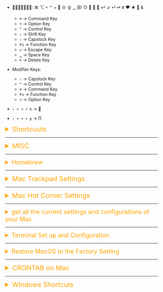 -   𝑺𝒚𝒎𝒃𝒐𝒍𝒔: ⌘ ⌥ + ⌃ + ⤶ ⇧ ⇪ ␣ ⌦ ⎋  ⤶ ⬋ ↩︎ ↲ ↵ ↫ ⭿ ♥ ★ 🎾 &

    -   `⌘` -> Command Key
    -   `⌥` -> Option Key
    -   `^` -> Control Key
    -   `⇧` -> Shift Key
    -   `⇪` -> Capslock Key
    -   `Fn` -> Function Key
    -   `⎋` -> Escape Key
    -   `␣` -> Space Key
    -   `⌦` -> Delete Key

-   Modifier Keys:

    -   `⇪` -> Capslock Key
    -   `^` -> Control Key
    -   `⌘` -> Command Key
    -   `Fn` -> Function Key
    -   `⌥` -> Option Key

-   `⇧ + ⌥ + k` -> 
-   `⇧ + ⌥ + p` -> ∏

<details><summary style="font-size:22px;color:Orange;text-align:left">Shortcuuts</summary>

-   `⇧ + ⌘ + .` -> Make Dotfiles/Dotrepo in finders visible.
-   `⌘ + ␣` -> Make Spotlight Searchbar to apear for searching.
-   `⇧ + ⌘ + ⌦` -> Make Dotfiles/Dotrepo in finders visible.
-   `$ `

</details>

---

<details><summary style="font-size:22px;color:Orange;text-align:left">MISC</summary>

-   [Automatically Backup Files to External Hard Drive on a Mac Using Automator](https://www.youtube.com/watch?v=n17XsI80ndE)

-   `$ diskutil list`
-   `$ gcc --version` -> Install virsion of C-compilar
-   `$ ls /usr/local/Cellar/`
-   `$ ls /Users/am/Library/Caches`
-   -   `$ less /var/log/system.log`
-   `$ less /var/log/system.log`

-   `$ `
-   `$ `
-   `$ man screencapture`
-   `$ screencapture ~/Desktop/screenshot.png` --> Capture the entire screen and save it to the desktop
-   `$ screencapture -T 5 ~/Desktop/screenshot.png` --> Capture the screen after a delay (e.g., 5 seconds) and save it to the desktop
-   `$ screencapture -T 5 ~/Desktop/SShot"$(date +'%Y-%m-%d %H:%M:%S')".png` --> Capture the screen after a delay (e.g., 5 seconds) and save it to the desktop
-   `$ screencapture -R x,y,width,height ~/Desktop/screenshot.png` --> Capture a specific area of the screen and save it to the desktop:

-   **How to set Bash as your default shell on MaOS**

    -   `$ cat /etc/shells.` → List available shells by typing
    -   `$ chsh -s /bin/bash` → update your account to use bash run

-   **Configure Screenshoots App**

    -   `$ defaults read com.apple.screencapture location` -> To check the current location where screenshots are being saved
    -   `$ defaults write com.apple.screencapture location ~/Desktop/screenshots` -> Change Default Screenshot Location
    -   `$ defaults write com.apple.screencapture type jpg` -> Change Screenshot File Format

-   **Usefull Terminal Commands**

    -   `$ sudo scutil --set HostName MOS01;sudo scutil --set LocalHostName MOS01;sudo scutil --set ComputerName MOS01` → Change your Computer namte to 'MOS01'
    -   `$ whoami` → get current active username
    -   `$ id -un` → get current active username
    -   `$ open -a Docker` → Open Docker App
    -   `$ `
    -   `$ `

-   **How to ssh into another mac in the same network**

    -   Enable Remote Login (SSH) On the Target Mac:
        -   Click: "System Preferences" -> "Sharing." -> "Remote Login"

-   **how to share a mac screen to another mac in the same network**

    -   Enable Screen Sharing On the Target Mac:
        -   Click: "System Preferences" -> "Sharing" -> Select: "Screen Sharing" -> Click: "Computer Settings"

</details>

---

<details><summary style="font-size:20px;color:Orange;text-align:left">Homebrew</summary>

Homebrew is a popular package manager for macOS. It simplifies the installation and management of software packages on your Mac. Here are some key terms and concepts related to Homebrew:

-   **Formula**: In Homebrew, a formula is a Ruby script that describes how to install and configure a particular software package. Each formula corresponds to a specific software package that Homebrew can install.
-   **Package**: A package refers to a software application or library that you can install using Homebrew. Homebrew maintains a collection of packages, each represented by a formula.
    -   **Cellar**(`/usr/local/Cellar`): The Cellar is the directory where Homebrew installs software packages and their associated files. By default, the Cellar is located at `/usr/local/Cellar`. This includes packages that are installed using the brew command, as well as some packages that are installed using Homebrew Cask, such as fonts or plugins for command-line tools.
-   **Casks**: Casks are an extension of Homebrew that allow you to install and manage macOS GUI applications and large binaries. This includes applications that you would typically install by dragging into your Applications folder.
    -   **Caskroom**(`/usr/local/Caskroom`): The Caskroom is the directory where Homebrew Cask stores the binary applications that it installs. This includes popular desktop applications like web browsers, text editors, and media players.
-   `Tap`: A tap in Homebrew is a collection of additional formulae and/or other related content maintained separately from the main Homebrew repository. Taps allow users to access formulae that are not included in the core Homebrew repository.
-   `Homebrew Core`: Homebrew Core is the main repository of formulae maintained by the Homebrew project. It contains a wide range of popular software packages that can be installed using Homebrew.
-   `Brewfile`: A Brewfile is a text file that lists the packages you want Homebrew to install on your system. It allows you to define a set of packages and their versions, making it easier to reproduce the same software environment on multiple machines.

##### Brew Commands

-   `$ brew help`
-   `$ brew list` -> List installed packages
-   `$ brew list --cask` -> List installed Cask (GUI Applications)
-   `$ brew search <package_name>`
    -   `$ brew search openjdk`
-   `$ brew install <package_name>`
-   `$ brew uninstall <package_name>`
-   `$ brew install --cask <cask_name>`
-   `$ brew uninstall --cask <cask_name>`
-   `$ brew services list`
-   `$ brew services start <package_name>`
-   `$ brew services stop <package_name>`
-   `$ `
-   `$ `

-   **Example usage**:

    -   `$ brew search TEXT|/REGEX/`
    -   `$ brew info [FORMULA|CASK...]`
    -   `$ brew install FORMULA|CASK...`
    -   `$ brew update`
    -   `$ brew upgrade [FORMULA|CASK...]`
    -   `$ brew uninstall FORMULA|CASK...`
    -   `$ brew list [FORMULA|CASK...]`

-   **Troubleshooting**:

    -   `$ brew config`
    -   `$ brew doctor`
    -   `$ brew install --verbose --debug FORMULA|CASK`

-   **Contributing**:

    -   `$ brew create URL [--no-fetch]`
    -   `$ brew edit [FORMULA|CASK...]`

-   **Further help**:

    -   `$ brew commands`
    -   `$ brew help [COMMAND]`
    -   `$ man brew`

#### How to `search`/`install`/`run`/`use` and `stop` a service through Homebrew

-   `$ brew search postgres`
-   `$ brew install postgresql@14`
-   `$ brew services run/start postgresql`
-   `$ psql postgres`
-   `$ brew services stop/kill postgresql`

</details>

---

<details><summary style="font-size:22px;color:Orange;text-align:left">Mac Trackpad Settings</summary>

```bash
# Increase Trackpad Tracking Speed
defaults write -g com.apple.trackpad.scaling 2.5
# Reset to Default Trackpad Tracking Speed:
defaults delete -g com.apple.trackpad.scaling
# After running the commands, you may need to log out and log back in or restart your Mac for the changes to take effect. Alternatively, you can restart the SystemUIServer process using the following command:
killall SystemUIServer
```

</details>

---

<details><summary style="font-size:22px;color:Orange;text-align:left">Mac Hot Corner Settings</summary>

You can configure the **Hot Corners** feature on macOS using the `defaults` command in the Terminal. Here's how you can do it:

### **Steps to Configure Hot Corners Using `defaults`:**

1. **Understand the General Syntax:**

    - The Hot Corners configuration is stored in the `~/Library/Preferences/com.apple.dock.plist` file.
    - You use the `defaults write` command to modify this file.

2. **Identify Hot Corners:**

    - macOS defines corners with these values:
        - `tl`: Top Left
        - `tr`: Top Right
        - `bl`: Bottom Left
        - `br`: Bottom Right

3. **Actions for Hot Corners:**
   Each corner can be assigned a specific action. Below are some common action codes:

    - `0`: No action
    - `2`: Mission Control
    - `3`: Application Windows
    - `4`: Desktop
    - `5`: Start Screen Saver
    - `6`: Disable Screen Saver
    - `7`: Dashboard (if applicable)
    - `10`: Put Display to Sleep
    - `11`: Launchpad
    - `12`: Notification Center
    - `13`: Lock Screen
    - `14`: Quick Note (macOS Monterey and later)

4. **Command Format:**

    - The general format for configuring a Hot Corner is:
        ```bash
        defaults write com.apple.dock wvous-{corner}-corner -int {action}
        defaults write com.apple.dock wvous-{corner}-modifier -int {modifier}
        ```
    - Replace `{corner}` with `tl`, `tr`, `bl`, or `br` for the desired corner.
    - Replace `{action}` with one of the action codes above.
    - Replace `{modifier}` with a modifier key, such as:
        - `0`: No modifier
        - `1048576`: Shift key
        - `131072`: Control key
        - `262144`: Option key
        - `524288`: Command key

5. **Apply Changes:**
   After setting up the Hot Corners, restart the Dock for changes to take effect:
    ```bash
    killall Dock
    ```

### **Examples:**

#### Example 1: Set the Top Left Corner to Mission Control

```bash
defaults write com.apple.dock wvous-tl-corner -int 2
defaults write com.apple.dock wvous-tl-modifier -int 0
killall Dock
```

#### Example 2: Set the Bottom Right Corner to Lock Screen with No Modifier

```bash
defaults write com.apple.dock wvous-br-corner -int 13
defaults write com.apple.dock wvous-br-modifier -int 0
killall Dock
```

#### Example 3: Set the Bottom Left Corner to Start Screen Saver with the Control Key

```bash
defaults write com.apple.dock wvous-bl-corner -int 5
defaults write com.apple.dock wvous-bl-modifier -int 131072
killall Dock
```

### **Reset Hot Corners:**

If you want to reset all Hot Corners to their default (no action):

```bash
defaults delete com.apple.dock wvous-tl-corner
defaults delete com.apple.dock wvous-tl-modifier
defaults delete com.apple.dock wvous-tr-corner
defaults delete com.apple.dock wvous-tr-modifier
defaults delete com.apple.dock wvous-bl-corner
defaults delete com.apple.dock wvous-bl-modifier
defaults delete com.apple.dock wvous-br-corner
defaults delete com.apple.dock wvous-br-modifier
killall Dock
```

</details>

---

<details><summary style="font-size:20px;color:Orange">get all the current settings and configurations of your Mac</summary>

##### 1. **General System Information**

-   **System Overview**:
    ```bash
    system_profiler SPSoftwareDataType
    ```
-   **Full Hardware and Software Overview**:
    ```bash
    system_profiler
    ```

---

##### 2. **macOS Version and Build**

-   **OS Version**:
    ```bash
    sw_vers
    ```

---

##### 3. **Hardware Information**

-   **CPU Details**:
    ```bash
    sysctl -n machdep.cpu.brand_string
    ```
-   **Memory (RAM) Details**:
    ```bash
    system_profiler SPMemoryDataType
    ```
-   **Storage Information**:
    ```bash
    diskutil list
    ```
    or
    ```bash
    system_profiler SPStorageDataType
    ```
-   **Graphics Card**:
    ```bash
    system_profiler SPDisplaysDataType
    ```

---

##### 4. **Network Configuration**

-   **Active Network Interfaces**:
    ```bash
    ifconfig
    ```
-   **Wi-Fi Details**:
    ```bash
    networksetup -getinfo Wi-Fi
    ```
-   **Public IP Address**:
    ```bash
    curl ifconfig.me
    ```
-   **DNS Configuration**:
    ```bash
    scutil --dns
    ```
-   **Routing Table**:
    ```bash
    netstat -rn
    ```

---

##### 5. **System Preferences**

-   **Defaults Read (For macOS User Preferences)**:
    ```bash
    defaults read
    ```
    _(This outputs all macOS user defaults. It's quite verbose, so pipe it into a file if needed)_:
    ```bash
    defaults read > mac_defaults.txt
    ```
-   **Dock Settings**:
    ```bash
    defaults read com.apple.dock
    ```
-   **Finder Preferences**:
    ```bash
    defaults read com.apple.finder
    ```

---

##### 6. **Power and Battery Settings**

-   **Power Management Settings**:
    ```bash
    pmset -g
    ```
-   **Battery Status**:
    ```bash
    system_profiler SPPowerDataType
    ```

---

##### 7. **Installed Applications**

-   **List Installed Applications**:
    ```bash
    system_profiler SPApplicationsDataType
    ```

---

##### 8. **Security Settings**

-   **Firewall Status**:
    ```bash
    /usr/libexec/ApplicationFirewall/socketfilterfw --getglobalstate
    ```
-   **Gatekeeper Status**:
    ```bash
    spctl --status
    ```

---

##### 9. **Users and Groups**

-   **List All Users**:
    ```bash
    dscl . list /Users
    ```
-   **Current User Details**:
    ```bash
    id
    ```

---

##### 10. **Startup Items**

-   **List Startup Items**:
    ```bash
    system_profiler SPStartupItemDataType
    ```

---

##### 11. **Environment Variables**

-   **Print All Environment Variables**:
    ```bash
    printenv
    ```

---

##### 12. **System Logs and Diagnostics**

-   **View System Logs**:
    ```bash
    log show --info
    ```
-   **Kernel Logs**:
    ```bash
    dmesg
    ```

---

##### Pro Tip: Save All Outputs to a File

To save all outputs for future reference, you can redirect the command output to a file. For example:

```bash
system_profiler > system_report.txt
```

This will create a `system_report.txt` file with all the details. Use similar redirection for any other command you want to document.

Let me know if you need additional help with specific settings or commands!

</details>

---

<details><summary style="font-size:20px;color:Orange"> Terminal Set up and Configuration</summary>

`defaults` is a command line utility for managing macOS preferences. For the Terminal app, the `defaults write com.apple.Terminal` command can be used to configure various options. While there's no exhaustive list available directly in the `man` pages or Apple's official documentation, here are some of the most commonly used settings:

#### Common `defaults write com.apple.Terminal` Settings:

1. **Font Settings**:

    ```bash
    defaults write com.apple.Terminal "Default Window Settings" -string "Pro"
    defaults write com.apple.Terminal "Startup Window Settings" -string "Pro"
    ```

2. **Shell Settings**:

    ```bash
    defaults write com.apple.Terminal Shell -string "/bin/bash"
    ```

3. **Encoding Settings**:

    ```bash
    defaults write com.apple.Terminal StringEncodings -array 4
    ```

4. **Cursor Settings**:

    ```bash
    defaults write com.apple.Terminal CursorType -string "Blinking Block"
    ```

5. **Window Size Settings**:

    ```bash
    defaults write com.apple.Terminal "Window Rows" -int 30
    defaults write com.apple.Terminal "Window Columns" -int 120
    ```

6. **Transparency Settings**:

    ```bash
    defaults write com.apple.Terminal "Window Alpha" -float 0.9
    ```

7. **Secure Keyboard Entry**:

    ```bash
    defaults write com.apple.Terminal SecureKeyboardEntry -bool true
    ```

8. **Line Marks**:

    ```bash
    defaults write com.apple.Terminal ShowLineMarks -bool false
    ```

9. **Keyboard Settings**:

    ```bash
    defaults write com.apple.Terminal "OptionIsMeta" -bool true
    ```

10. **ANSI Colors**:

    ```bash
    defaults write com.apple.Terminal "Ansi 0 Color" -data <data>
    defaults write com.apple.Terminal "Ansi 1 Color" -data <data>
    ```

11. **Shell Exit Action**:

    ```bash
    defaults write com.apple.Terminal ShellExitAction -int 0
    ```

12. **Startup Settings**:
    ```bash
    defaults write com.apple.Terminal "Startup Window Settings" -string "Pro"
    ```

#### How to Discover More Settings:

To find more configurable options, you can inspect the current preferences file for Terminal. This can give you a hint of what can be modified:

```bash
defaults read com.apple.Terminal
```

You can redirect the output to a file to explore it more easily:

```bash
defaults read com.apple.Terminal > terminal_defaults.txt
```

#### Example:

```bash
#!/bin/bash


# Use Pro theme as default
osascript <<EOD
tell application "Terminal"
    set default settings to settings set "Pro"
end tell
EOD

# Enable Secure Keyboard Entry
defaults write com.apple.Terminal SecureKeyboardEntry -bool true

# Disable line marks
defaults write com.apple.Terminal ShowLineMarks -bool false

# Use UTF-8 only
defaults write com.apple.Terminal StringEncodings -array 4

# Set font to Menlo, size 12
PROFILE_NAME="Pro"
FONT_NAME="Menlo-Regular"
FONT_SIZE=12
osascript <<EOD
tell application "Terminal"
    set current settings of tabs of windows to settings set "${PROFILE_NAME}"
    set the font name of current settings of tabs of windows to "${FONT_NAME}"
    set the font size of current settings of tabs of windows to ${FONT_SIZE}
end tell
EOD

# Set Terminal to open with default shell
defaults write com.apple.Terminal ShellExitAction -int 0

# Enable "Use Option as Meta key"
defaults write com.apple.Terminal "Profile" -string "Pro"
PROFILE_UUID=$(defaults read com.apple.Terminal "Window Settings" | grep -A 1 "Pro" | grep -oE '"[^"]+"' | head -n 1 | tr -d '"')
defaults write com.apple.Terminal "Window Settings" -dict-add "Pro" "<dict><key>optionIsMeta</key><true/></dict>"

# Kill Terminal to apply changes
echo "Restarting Terminal to apply changes..."
pkill Terminal

echo "Terminal configuration completed successfully."
```

**Customize Terminal Appearance**:

-   You can use the tput command to change text attributes like color and style. For example, to set the terminal text color to red:

    -   `$ tput setaf 1`

-   To reset the color:

    -   `$ tput sgr0`

**Change Terminal Theme**:

-   You can change the terminal theme using profiles. For example, to set the default theme, use:

    -   `$ defaults write com.apple.Terminal "Default Window Settings" -string "Pro"`

        -   Replace "Pro" with the name of your preferred theme.

**Enable/Disable Terminal Bell**:

-   To disable the terminal bell sound, you can use the set command. For example:

    -   `$ set bell-style none`

        -   Add this to your shell configuration file to make it permanent.

**Customize Tab Title**:

-   You can customize the tab title using escape sequences. For example:

    -   `$ echo -e "\033];Custom Title\007"`

        -   This changes the tab title to "Custom Title."

**Modify Terminal Preferences**:

-   You can use the defaults command to modify Terminal preferences. For example, to enable the "Use option as meta key" option:

    -   `$ defaults write com.apple.Terminal "OptionIsMeta" -bool true`

Remember to restart your terminal or open a new terminal window for changes to take effect. Additionally, always back up your configuration files before making significant changes.

</details>

---

<details><summary style="font-size:20px;color:Orange;text-align:left">Restore MacOS to the Factory Setting</summary>

-   [Restore MacOS to the Factory Setting](https://support.apple.com/en-us/HT208496)

1. Erase your startup disk: the first thing you need to do is start up from the recovery partition.

    - click `` and choose Restart.
    - When your Mac shuts off and then powers back on, press and hold `⌘ + R` keys until you see `` (the Apple logo). Then release the keys and proceed to the next step.

2. Erase Data from Mac Hard Drive: While in Recovery Mode, you won’t see your usual login screen. Instead, you’ll see the “macOS Utilities” window. Here are your next steps:

    a. In the macOS Utilities window, choose `Disk Utility` and click `Continue`.
    b. Choose your startup disk and click `Erase`.
    c. Choose Mac OS Extended (Journaled) as the format.
    d. Click `Erase`.
    e. Wait until the process is finished. When it’s done, go to the `Disk Utility` menu at the top and `Quit Disk Utility`.

3. Reinstall macOS (optional): Now, with your hard drive completely erased and free of any data, you can perform a clean install of macOS. You can do so while your Mac is still in recovery mode.
    - From the same macOS Utilities window, choose `Reinstall macOS` (Reinstall OS X in older versions). Consider installing a new macOS Catalina. But doing so isn’t necessary.
    - If you’re giving your Mac to someone else to enjoy, you may just leave it as is so that the new owner can set it up as they like. You’re done. Your Mac is fully prepared for its new owner. Don’t forget, you can use these instructions if you’re selling your Mac or if you want to erase your startup disk to reinstall macOS. If you plan on keeping your Mac, you might be interested in our guide on How to Make a Bootable High Sierra Installer.

</details>

---

<details><summary style="font-size:22px;color:Orange;text-align:left">CRONTAB on Mac</summary>

-   `$ crontab -l` → list out your crontab.
-   `$ crontab -e` → edit your crontab.
-   `$ crontab -u user2 -e` → edit user2's crontab.
-   `$ sudo crontab -u Farzana -e` → Edit the cronjob for user Farzana
-   `$ sudo crontab -l` → List out root user's crontab.
-   `$ crontab -r` → all the cronjob

</details>

---

<details><summary style="font-size:22px;color:Orange;text-align:left">Windows Shortcuts</summary>

-   `Alt + space + R` → Restore Down
-   `Alt + space + X` → Maximize
-   `Alt + space + N` → Minimization
-   `ALT+TAB` → Switch between open items
-   `MSKey+TAB` → Cycle through programs on the taskbar
-   `ALT+ESC` → Cycle through items in the order in which they were opened
-   `CTRL+SHIFT+ESC` → Open Task Manager
-   `NUMBER KEYS` → Launch From Quick Launch
-   `MSKey +D` OR `MSKey+M` → Maximization & Minimization

</details>
